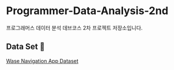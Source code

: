 # Programmer-Data-Analysis-2nd
프로그래머스 데이터 분석 데브코스 2차 프로젝트 저장소입니다.

## Data Set 🛒
[Wase Navigation App Dataset](https://www.kaggle.com/datasets/raminhuseyn/wase-navigation-app-dataset)
